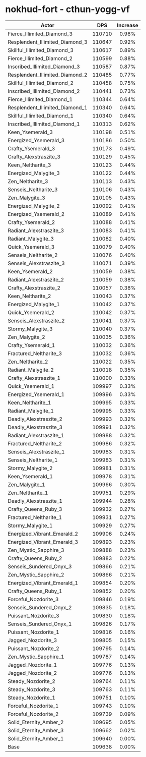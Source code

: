 # nokhud-fort - cthun-yogg-vf
| Actor | DPS | Increase |
|---|:---:|:---:|
|Fierce_Illimited_Diamond_3|110710|0.98%|
|Resplendent_Illimited_Diamond_3|110647|0.92%|
|Skillful_Illimited_Diamond_3|110617|0.89%|
|Fierce_Illimited_Diamond_2|110599|0.88%|
|Inscribed_Illimited_Diamond_3|110587|0.87%|
|Resplendent_Illimited_Diamond_2|110485|0.77%|
|Skillful_Illimited_Diamond_2|110458|0.75%|
|Inscribed_Illimited_Diamond_2|110441|0.73%|
|Fierce_Illimited_Diamond_1|110344|0.64%|
|Resplendent_Illimited_Diamond_1|110340|0.64%|
|Skillful_Illimited_Diamond_1|110340|0.64%|
|Inscribed_Illimited_Diamond_1|110313|0.62%|
|Keen_Ysemerald_3|110198|0.51%|
|Energized_Ysemerald_3|110186|0.50%|
|Crafty_Ysemerald_3|110173|0.49%|
|Crafty_Alexstraszite_3|110129|0.45%|
|Keen_Neltharite_3|110123|0.44%|
|Energized_Malygite_3|110122|0.44%|
|Zen_Neltharite_3|110113|0.43%|
|Senseis_Neltharite_3|110106|0.43%|
|Zen_Malygite_3|110105|0.43%|
|Energized_Malygite_2|110092|0.41%|
|Energized_Ysemerald_2|110089|0.41%|
|Crafty_Ysemerald_2|110088|0.41%|
|Radiant_Alexstraszite_3|110083|0.41%|
|Radiant_Malygite_3|110082|0.40%|
|Quick_Ysemerald_3|110079|0.40%|
|Senseis_Neltharite_2|110076|0.40%|
|Senseis_Alexstraszite_3|110071|0.39%|
|Keen_Ysemerald_2|110059|0.38%|
|Radiant_Alexstraszite_2|110059|0.38%|
|Crafty_Alexstraszite_2|110057|0.38%|
|Keen_Neltharite_2|110043|0.37%|
|Energized_Malygite_1|110042|0.37%|
|Quick_Ysemerald_2|110042|0.37%|
|Senseis_Alexstraszite_2|110041|0.37%|
|Stormy_Malygite_3|110040|0.37%|
|Zen_Malygite_2|110035|0.36%|
|Crafty_Ysemerald_1|110032|0.36%|
|Fractured_Neltharite_3|110032|0.36%|
|Zen_Neltharite_2|110022|0.35%|
|Radiant_Malygite_2|110018|0.35%|
|Crafty_Alexstraszite_1|110000|0.33%|
|Quick_Ysemerald_1|109997|0.33%|
|Energized_Ysemerald_1|109996|0.33%|
|Keen_Neltharite_1|109995|0.33%|
|Radiant_Malygite_1|109995|0.33%|
|Deadly_Alexstraszite_2|109993|0.32%|
|Deadly_Alexstraszite_3|109991|0.32%|
|Radiant_Alexstraszite_1|109988|0.32%|
|Fractured_Neltharite_2|109986|0.32%|
|Senseis_Alexstraszite_1|109983|0.31%|
|Senseis_Neltharite_1|109983|0.31%|
|Stormy_Malygite_2|109981|0.31%|
|Keen_Ysemerald_1|109978|0.31%|
|Zen_Malygite_1|109966|0.30%|
|Zen_Neltharite_1|109951|0.29%|
|Deadly_Alexstraszite_1|109944|0.28%|
|Crafty_Queens_Ruby_3|109932|0.27%|
|Fractured_Neltharite_1|109931|0.27%|
|Stormy_Malygite_1|109929|0.27%|
|Energized_Vibrant_Emerald_2|109906|0.24%|
|Energized_Vibrant_Emerald_3|109893|0.23%|
|Zen_Mystic_Sapphire_3|109888|0.23%|
|Crafty_Queens_Ruby_2|109883|0.22%|
|Senseis_Sundered_Onyx_3|109866|0.21%|
|Zen_Mystic_Sapphire_2|109866|0.21%|
|Energized_Vibrant_Emerald_1|109854|0.20%|
|Crafty_Queens_Ruby_1|109852|0.20%|
|Forceful_Nozdorite_3|109846|0.19%|
|Senseis_Sundered_Onyx_2|109835|0.18%|
|Puissant_Nozdorite_3|109830|0.18%|
|Senseis_Sundered_Onyx_1|109826|0.17%|
|Puissant_Nozdorite_1|109816|0.16%|
|Jagged_Nozdorite_3|109805|0.15%|
|Puissant_Nozdorite_2|109795|0.14%|
|Zen_Mystic_Sapphire_1|109787|0.14%|
|Jagged_Nozdorite_1|109776|0.13%|
|Jagged_Nozdorite_2|109776|0.13%|
|Steady_Nozdorite_2|109764|0.11%|
|Steady_Nozdorite_3|109763|0.11%|
|Steady_Nozdorite_1|109751|0.10%|
|Forceful_Nozdorite_1|109743|0.10%|
|Forceful_Nozdorite_2|109739|0.09%|
|Solid_Eternity_Amber_2|109695|0.05%|
|Solid_Eternity_Amber_3|109662|0.02%|
|Solid_Eternity_Amber_1|109640|0.00%|
|Base|109638|0.00%|
